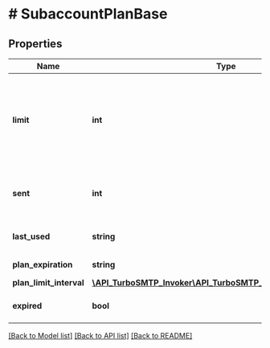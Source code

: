 # # SubaccountPlanBase

## Properties

Name | Type | Description | Notes
------------ | ------------- | ------------- | -------------
**limit** | **int** | The ammount of emails the sub account is allowed to send over the period specified by plan_limit_interval. Value -1 means no limit. |
**sent** | **int** | The ammount of sent emails from the sub account over the current period. | [optional]
**last_used** | **string** | The date time the sub account was last used. | [optional]
**plan_expiration** | **string** | Expiration date time of the plan. | [optional]
**plan_limit_interval** | [**\API_TurboSMTP_Invoker\API_TurboSMTP_Model\SmtpLimitInterval**](SmtpLimitInterval.md) |  | [optional]
**expired** | **bool** | Expired if plan expiration date is overdue. | [optional]

[[Back to Model list]](../../README.md#models) [[Back to API list]](../../README.md#endpoints) [[Back to README]](../../README.md)

